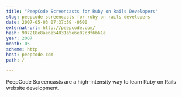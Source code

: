 ```yaml
---
title: "PeepCode Screencasts for Ruby on Rails Developers"
slug: peepcode-screencasts-for-ruby-on-rails-developers
date: 2007-05-03 07:37:59 -0500
external-url: http://peepcode.com/
hash: 907218e8ae6e54831a5e6e02c3f6b61a
year: 2007
month: 05
scheme: http
host: peepcode.com
path: /

---
```


PeepCode Screencasts are a high-intensity way to learn Ruby on Rails website development.
